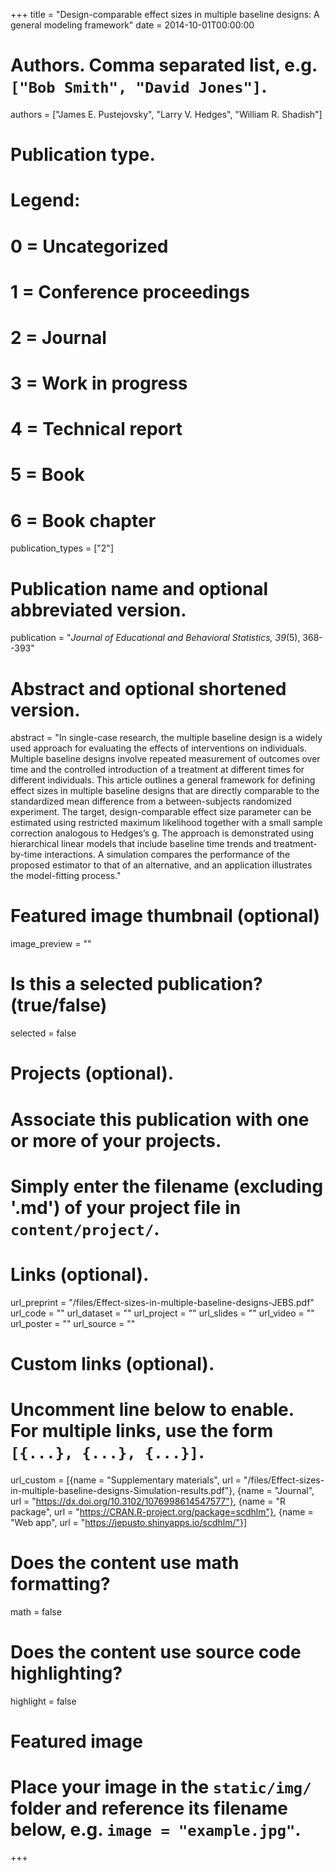 +++
title = "Design-comparable effect sizes in multiple baseline designs: A general modeling framework"
date = 2014-10-01T00:00:00

# Authors. Comma separated list, e.g. `["Bob Smith", "David Jones"]`.
authors = ["James E. Pustejovsky", "Larry V. Hedges", "William R. Shadish"]

# Publication type.
# Legend:
# 0 = Uncategorized
# 1 = Conference proceedings
# 2 = Journal
# 3 = Work in progress
# 4 = Technical report
# 5 = Book
# 6 = Book chapter
publication_types = ["2"]

# Publication name and optional abbreviated version.
publication = "_Journal of Educational and Behavioral Statistics, 39_(5), 368--393"

# Abstract and optional shortened version.
abstract = "In single-case research, the multiple baseline design is a widely used approach for evaluating the effects of interventions on individuals. Multiple baseline designs involve repeated measurement of outcomes over time and the controlled introduction of a treatment at different times for different individuals. This article outlines a general framework for defining effect sizes in multiple baseline designs that are directly comparable to the standardized mean difference from a between-subjects randomized experiment. The target, design-comparable effect size parameter can be estimated using restricted maximum likelihood together with a small sample correction analogous to Hedges’s g. The approach is demonstrated using hierarchical linear models that include baseline time trends and treatment-by-time interactions. A simulation compares the performance of the proposed estimator to that of an alternative, and an application illustrates the model-fitting process."

# Featured image thumbnail (optional)
image_preview = ""

# Is this a selected publication? (true/false)
selected = false

# Projects (optional).
#   Associate this publication with one or more of your projects.
#   Simply enter the filename (excluding '.md') of your project file in `content/project/`.

# Links (optional).
url_preprint = "/files/Effect-sizes-in-multiple-baseline-designs-JEBS.pdf"
url_code = ""
url_dataset = ""
url_project = ""
url_slides = ""
url_video = ""
url_poster = ""
url_source = ""

# Custom links (optional).
#   Uncomment line below to enable. For multiple links, use the form `[{...}, {...}, {...}]`.
url_custom = [{name = "Supplementary materials", url = "/files/Effect-sizes-in-multiple-baseline-designs-Simulation-results.pdf"}, {name = "Journal", url = "https://dx.doi.org/10.3102/1076998614547577"}, {name = "R package", url = "https://CRAN.R-project.org/package=scdhlm"}, {name = "Web app", url = "https://jepusto.shinyapps.io/scdhlm/"}]

# Does the content use math formatting?
math = false

# Does the content use source code highlighting?
highlight = false

# Featured image
# Place your image in the `static/img/` folder and reference its filename below, e.g. `image = "example.jpg"`.

+++
